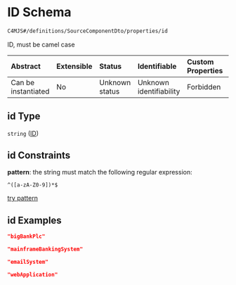 # ID Schema

```txt
C4MJS#/definitions/SourceComponentDto/properties/id
```

ID, must be camel case

| Abstract            | Extensible | Status         | Identifiable            | Custom Properties | Additional Properties | Access Restrictions | Defined In                                                                            |
| :------------------ | :--------- | :------------- | :---------------------- | :---------------- | :-------------------- | :------------------ | :------------------------------------------------------------------------------------ |
| Can be instantiated | No         | Unknown status | Unknown identifiability | Forbidden         | Allowed               | none                | [source-workspace.schema.json\*](source-workspace.schema.json "open original schema") |

## id Type

`string` ([ID](source-workspace-definitions-component-properties-id.md))

## id Constraints

**pattern**: the string must match the following regular expression:&#x20;

```regexp
^([a-zA-Z0-9])*$
```

[try pattern](https://regexr.com/?expression=%5E\(%5Ba-zA-Z0-9%5D\)*%24 "try regular expression with regexr.com")

## id Examples

```json
"bigBankPlc"
```

```json
"mainframeBankingSystem"
```

```json
"emailSystem"
```

```json
"webApplication"
```
